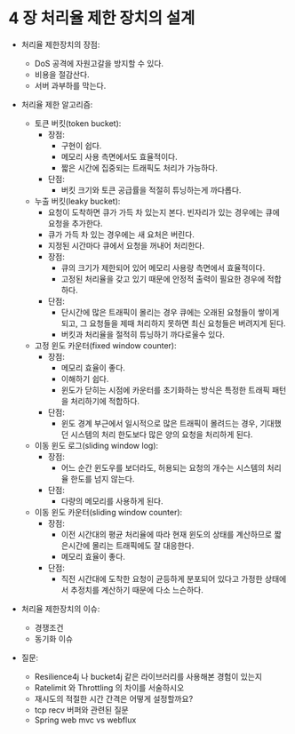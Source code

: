 # 4 장 처리율 제한 장치의 설계

- 처리율 제한장치의 장점:
  - DoS 공격에 자원고갈을 방지할 수 있다.
  - 비용을 절감산다.
  - 서버 과부하를 막는다.
- 처리율 제한 알고리즘:
  - 토큰 버킷(token bucket):
    - 장점:
      - 구현이 쉽다.
      - 메모리 사용 측면에서도 효율적이다.
      - 짧은 시간에 집중되는 트래픽도 처리가 가능하다.
    - 단점:
      - 버킷 크기와 토큰 공급률을 적절히 튜닝하는게 까다롭다.
  - 누출 버킷(leaky bucket):
    - 요청이 도착하면 큐가 가득 차 있는지 본다. 빈자리가 있는 경우에는 큐에 요청을 추가한다.
    - 큐가 가득 차 있는 경우에는 새 요처은 버린다.
    - 지정된 시간마다 큐에서 요청을 꺼내어 처리한다.
    - 장점:
      - 큐의 크기가 제한되어 있어 메모리 사용량 측면에서 효율적이다.
      - 고정된 처리율을 갖고 있기 때문에 안정적 출력이 필요한 경우에 적합하다.
    - 단점:
      - 단시간에 많은 트래픽이 몰리는 경우 큐에는 오래된 요청들이 쌓이게 되고, 그 요청들을 제때 처리하지 못하면 최신 요청들은 버려지게 된다.
      - 버킷과 처리율을 절적히 튜닝하기 까다로울수 있다.
  - 고정 윈도 카운터(fixed window counter):
    - 장점:
      - 메모리 효율이 좋다.
      - 이해하기 쉽다.
      - 윈도가 닫히는 시점에 카운터를 초기화하는 방식은 특정한 트래픽 패턴을 처리하기에 적합하다.
    - 단점:
      - 윈도 경계 부근에서 일시적으로 많은 트래픽이 몰려드는 경우, 기대했던 시스템의 처리 한도보다 많은 양의 요청을 처리하게 된다.
  - 이동 윈도 로그(sliding window log):
    - 장점:
      - 어느 순간 윈도우를 보더라도, 허용되는 요청의 개수는 시스템의 처리율 한도를 넘지 않는다.
    - 단점:
      - 다량의 메모리를 사용하게 된다.
  - 이동 윈도 카운터(sliding window counter):
    - 장점:
      - 이전 시간대의 평균 처리율에 따라 현재 윈도의 상태를 계산하므로 짧은시간에 몰리는 트래픽에도 잘 대응한다.
      - 메모리 효율이 좋다.
    - 단점:
      - 직전 시간대에 도착한 요청이 균등하게 분포되어 있다고 가정한 상태에서 추정치를 계산하기 때문에 다소 느슨하다.

- 처리율 제한장치의 이슈:
  - 경쟁조건
  - 동기화 이슈

- 질문:
  - Resilience4j 나 bucket4j 같은 라이브러리를 사용해본 경험이 있는지
  - Ratelimit 와 Throttling 의 차이를 서술하시오
  - 재시도의 적절한 시간 간격은 어떻게 설정할까요?
  - tcp recv 버퍼와 관련된 질문
  - Spring web mvc vs webflux
